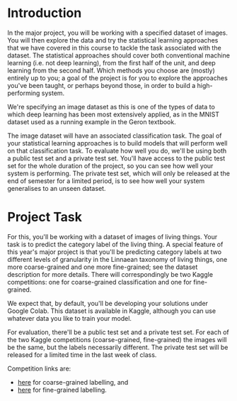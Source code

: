 # Introduction
In the major project, you will be working with a specified dataset of images.  You will then explore the data and try the statistical learning approaches that we have covered in this course to tackle the task associated with the dataset.  The statistical approaches should cover both conventional machine learning (i.e. not deep learning), from the first half of the unit, and deep learning from the second half.  Which methods you choose are (mostly) entirely up to you; a goal of the project is for you to explore the approaches you've been taught, or perhaps beyond those, in order to build a high-performing system.

We're specifying an image dataset as this is one of the types of data to which deep learning has been most extensively applied, as in the MNIST dataset used as a running example in the Geron textbook.

The image dataset will have an associated classification task.  The goal of your statistical learning approaches is to build models that will perform well on that classification task.  To evaluate how well you do, we'll be using both a public test set and a private test set.  You'll have access to the public test set for the whole duration of the project, so you can see how well your system is performing.  The private test set, which will only be released at the end of semester for a limited period, is to see how well your system generalises to an unseen dataset.

# Project Task
For this, you'll be working with a dataset of images of living things.  Your task is to predict the category label of the living thing.  A special feature of this year's major project is that you'll be predicting category labels at two different levels of granularity in the Linnaean taxonomy of living things, one more coarse-grained and one more fine-grained; see the dataset description for more details.  There will correspondingly be two Kaggle competitions: one for coarse-grained classification and one for fine-grained.

We expect that, by default, you'll be developing your solutions under Google Colab.  This dataset is available in Kaggle, although you can use whatever data you like to train your model.

For evaluation, there'll be a public test set and a private test set.  For each of the two Kaggle competitions (coarse-grained, fine-grained) the images will be the same, but the labels necessarily different.  The private test set will be released for a limited time in the last week of class.

Competition links are: 
  - [here](https://www.kaggle.com/competitions/living-thing-classification-coarse/overview) for coarse-grained labelling, and 
  - [here](https://www.kaggle.com/competitions/living-thing-classification-fine/overview) for fine-grained labelling.
